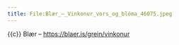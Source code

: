 ```yaml
---
title: File:Blær_–_Vinkonur_vors_og_blóma_46075.jpeg
---
```


{{c}} Blær – https://blaer.is/grein/vinkonur